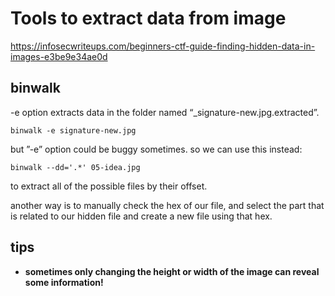 # Tools to extract data from image

<https://infosecwriteups.com/beginners-ctf-guide-finding-hidden-data-in-images-e3be9e34ae0d>

## binwalk

-e option extracts data in the folder named “_signature-new.jpg.extracted”.

```shell
binwalk -e signature-new.jpg
```

but ”-e” option could be buggy sometimes. so we can use this instead:

```shell
binwalk --dd='.*' 05-idea.jpg 
```

to extract all of the possible files by their offset.

another way is to manually check the hex of our file, and select the part that is related to our hidden file and create a new file using that hex.

## tips

- **sometimes only changing the height or width of the image can reveal some information!**
